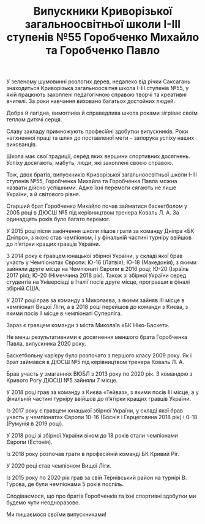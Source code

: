 ﻿---
title: Випускники Криворізької загальноосвітньої школи І-ІІІ ступенів №55 Горобченко Михайло та Горобченко Павло
---

У зеленому шумовинні розлогих дерев, недалеко від річки Саксагань знаходиться Криворізька загальноосвітня школа І-ІІІ ступенів №55, у якій працюють захоплені педагогічною справою творчі та креативні вчителі. За роки навчання виховано багатьох достойних людей.

Добра й лагідна, вимоглива й справедлива школа роками зігріває своїм теплом дитячі серця.

Славу закладу примножують професійні здобутки випускників. Роки натхненної праці та шлях до поставленої мети – запорука успіху наших вихованців.

Школа має свої традиції, серед яких вершини спортивних досягнень. Успіху досягають, мабуть, люди, які захоплені своєю справою.

Тож, двох братів, випускників Криворізької загальноосвітньої школи І-ІІІ ступенів №55, Горобченка Михайла та Горобченка Павла можна назвати дійсно успішними. Адже їхні перемоги сягають не лише України, а й світового рівня.

Старший брат Горобченко Михайло почав займатися баскетболом у 2005 році в ДЮСШ №5 під керівництвом тренера Коваль Л. А. За одинадцять років було багато перемог.

У 2015 році після закінчення школи пішов грати за команду Дніпра «БК Дніпро», з якою став чемпіоном, і у фінальній частині турніру ввійшов до п’ятірки кращих гравців України.

З 2014 року є гравцем юнацької збірної України, у складі якої брав участь у Чемпіонатах Європи: Ю-16 (Латвія); Ю-18 (Македонія), з якими зайняли друге місце на Чемпіонаті Європи в 2016 році; Ю-20 (Ізраїль 2017 рік); Ю-20 (Німеччина 2018 рік). Також зі збірної України серед студентів на Універсіаді в Італії посів друге місце, програвши в фіналі збірній США.

У 2017 році грав за команду з Миколаєва, з якими зайняв ІІІ місце в чемпіонаті Вищої Ліги, а в 2018 році перейшов до команди з Києва, з якими посів ІІ місце в чемпіонаті Суперліга.

Зараз є гравцем команди з міста Миколаїв «БК Ніко-Баскет».

Не менш результативними є досягнення меншого брата Горобченка Павла, випускника 2020 року.

Баскетбольну кар’єру було розпочато з першого класу 2009 року. Як і брат займався в ДЮСШ №5 під керівництвом тренера Коваль Л. А.

Брав участь у змаганнях ВЮБЛ з 2013 року по 2020 рік. З командою з Кривого Рогу ДЮСШ №5 зайняли 7 місце.

У 2018 році грав за команду з Києва «Тейваз», з якими посів ІІІ місце, а у фінальній частині турніру ввійшов до п’ятірки кращих гравців України.

Із 2017 року є гравцем юнацької збірної України, у складі якої брав участь у чемпіонатах Європи 10-16 (Боснія і Герцеговина 2018 рік) і 0-18 (Румунія в 2019 році).

У 2018 році зі збірної України віком до 18 років стали чемпіонами Європи (Естонія).

Із 2018 року розпочав грати в професійній команді БК Кривий Ріг.

У 2020 році став чемпіоном Вищої Ліги.

Із 2015 року по 2020 рік грав за свій Тернівський район на турнірі В. Гурова, де були чемпіонами 5 років поспіль.

Сподіваємося, що про братів Горобченків та їхні спортивні здобутки ми будемо чути неодноразово.

Ми пишаємося своїми випускниками!

<youtube id="Z5j988AoBfA" />
